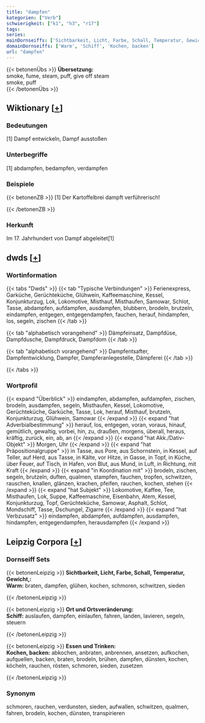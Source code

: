 ```yaml
---
title: "dampfen"
kategorien: ["Verb"]
schwierigkeit: ["k1", "h3", "r17"]
tags:
series:
mainDornseiffs: ['Sichtbarkeit, Licht, Farbe, Schall, Temperatur, Gewicht,', 'Ort und Ortsveränderung', 'Essen und Trinken']
domainDornseiffs: ['Warm', 'Schiff', 'Kochen, backen']
url: "dampfen"
---
```


{{< betonenÜbs >}}
**Übersetzung:**  
smoke, fume, steam, puff, give off  steam  
smoke, puff  
{{< /betonenÜbs >}}

## Wiktionary [[+](https://de.wiktionary.org/wiki/dampfen)]

### Bedeutungen
[1] Dampf entwickeln, Dampf ausstoßen  

### Unterbegriffe
[1] abdampfen, bedampfen, verdampfen  

### Beispiele
{{< betonenZB >}}
[1] Der Kartoffelbrei  dampft  verführerisch!  

{{< /betonenZB >}}
### Herkunft
Im 17. Jahrhundert von Dampf abgeleitet[1]  



## dwds [[+](https://www.dwds.de/wb/dampfen)]

### Wortinformation
{{< tabs "Dwds" >}}
{{< tab "Typische Verbindungen" >}}
Ferienexpress, Garküche, Gerüchteküche, Glühwein, Kaffeemaschine, Kessel, Konjunkturzug, Lok, Lokomotive, Misthauf, Misthaufen, Samowar, Schlot, Tasse, abdampfen, aufdampfen, ausdampfen, blubbern, brodeln, brutzeln, eindampfen, entgegen, entgegendampfen, fauchen, herauf, hindampfen, los, segeln, zischen
{{< /tab >}}

{{< tab "alphabetisch vorangehend" >}}
Dämpfeinsatz, Dampfdüse, Dampfdusche, Dampfdruck, Dampfdom
{{< /tab >}}

{{< tab "alphabetisch vorangehend" >}}
Dampfentsafter, Dampfentwicklung, Dampfer, Dampferanlegestelle, Dämpferei
{{< /tab >}}

{{< /tabs >}}

### Wortprofil
{{< expand "Überblick" >}} eindampfen, abdampfen, aufdampfen, zischen, brodeln, ausdampfen, segeln, Misthaufen, Kessel, Lokomotive, Gerüchteküche, Garküche, Tasse, Lok, herauf, Misthauf, brutzeln, Konjunkturzug, Glühwein, Samowar {{< /expand >}}
{{< expand "hat Adverbialbestimmung" >}} herauf, los, entgegen, voran, voraus, hinauf, gemütlich, gewaltig, vorbei, hin, zu, draußen, morgens, überall, heraus, kräftig, zurück, ein, ab, an {{< /expand >}}
{{< expand "hat Akk./Dativ-Objekt" >}} Morgen, Uhr {{< /expand >}}
{{< expand "hat Präpositionalgruppe" >}} in Tasse, aus Pore, aus Schornstein, in Kessel, auf Teller, auf Herd, aus Tasse, in Kälte, vor Hitze, in Gasse, in Topf, in Küche, über Feuer, auf Tisch, in Hafen, von Blut, aus Mund, in Luft, in Richtung, mit Kraft {{< /expand >}}
{{< expand "in Koordination mit" >}} brodeln, zischen, segeln, brutzeln, duften, qualmen, stampfen, fauchen, tropfen, schwitzen, rauschen, knallen, glänzen, krachen, pfeifen, rauchen, kochen, stehen {{< /expand >}}
{{< expand "hat Subjekt" >}} Lokomotive, Kaffee, Tee, Misthaufen, Lok, Suppe, Kaffeemaschine, Eisenbahn, Atem, Kessel, Konjunkturzug, Topf, Gerüchteküche, Samowar, Asphalt, Schlot, Mondschiff, Tasse, Dschungel, Zigarre {{< /expand >}}
{{< expand "hat Verbzusatz" >}} eindampfen, abdampfen, aufdampfen, ausdampfen, hindampfen, entgegendampfen, herausdampfen {{< /expand >}}

## Leipzig Corpora [[+](https://corpora.uni-leipzig.de/en/res?word=dampfen&corpusId=deu_newscrawl-public_2018)]

### Dornseiff Sets
{{< betonenLeipzig >}}
**Sichtbarkeit, Licht, Farbe, Schall, Temperatur, Gewicht,:**  
**Warm:** braten, dampfen, glühen, kochen, schmoren, schwitzen, sieden  

{{< /betonenLeipzig >}}


{{< betonenLeipzig >}}
**Ort und Ortsveränderung:**  
**Schiff:** auslaufen, dampfen, einlaufen, fahren, landen, lavieren, segeln, steuern  

{{< /betonenLeipzig >}}


{{< betonenLeipzig >}}
**Essen und Trinken:**  
**Kochen, backen:** abkochen, anbraten, anbrennen, ansetzen, aufkochen, aufquellen, backen, braten, brodeln, brühen, dampfen, dünsten, kochen, köcheln, rauchen, rösten, schmoren, sieden, zusetzen  

{{< /betonenLeipzig >}}

### Synonym
schmoren, rauchen, verdunsten, sieden, aufwallen, schwitzen, qualmen, fahren, brodeln, kochen, dünsten, transpirieren

